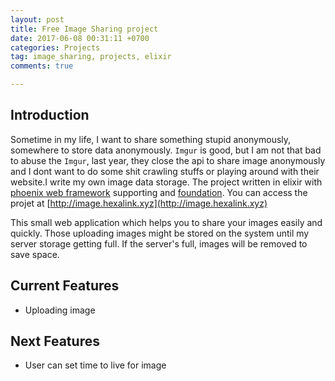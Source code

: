 ```yaml
---
layout: post
title: Free Image Sharing project
date: 2017-06-08 00:31:11 +0700
categories: Projects
tag: image_sharing, projects, elixir
comments: true

---
```


## Introduction
Sometime in my life, I want to share something stupid anonymously, somewhere to store data anonymously. `Imgur` is good, but I am not that bad to abuse the `Imgur`, last year, they close the api to share image anonymously and I dont want to do some shit crawling stuffs or playing around with their website.I write my own image data storage. The project written in elixir with [phoenix web framework](http://www.phoenixframework.org/) supporting and [foundation](http://foundation.zurb.com/). You can access the projet at [http://image.hexalink.xyz](http://image.hexalink.xyz)  

This small web application which helps you to share your images easily and quickly. Those uploading images might be stored on the system until my server storage getting full. If the server's full, images will be removed to save space.   

## Current Features
* Uploading image

## Next Features
* User can set time to live for image
